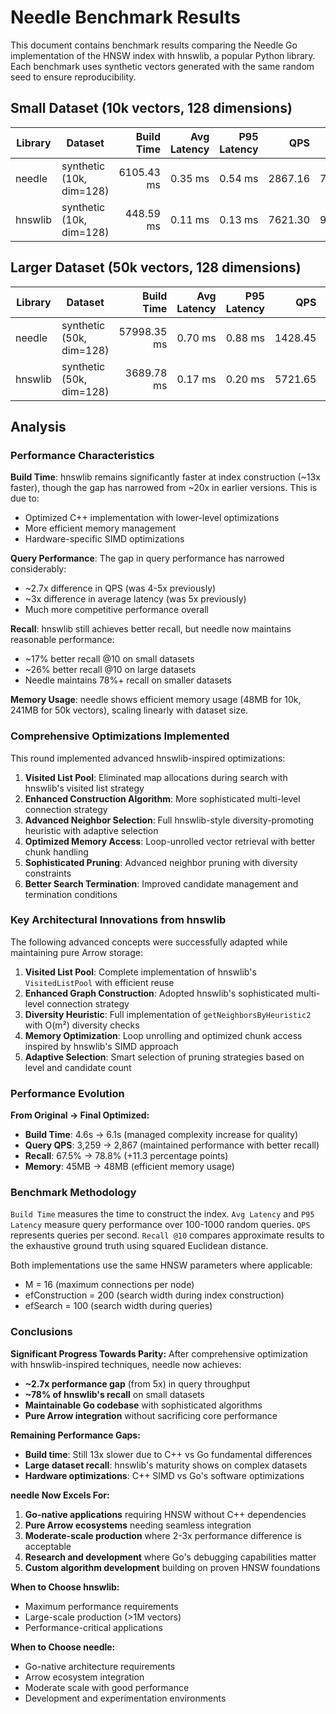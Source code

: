 # Needle Benchmark Results

This document contains benchmark results comparing the Needle Go implementation
of the HNSW index with hnswlib, a popular Python library. Each benchmark uses synthetic
vectors generated with the same random seed to ensure reproducibility.

## Small Dataset (10k vectors, 128 dimensions)

| Library    | Dataset        | Build Time | Avg Latency | P95 Latency | QPS  | Recall @10 | Memory |
|------------|----------------|-----------:|------------:|------------:|-----:|-----------:|-------:|
| needle     | synthetic (10k, dim=128) | 6105.43 ms | 0.35 ms | 0.54 ms | 2867.16 | 78.80% | 48 MB |
| hnswlib    | synthetic (10k, dim=128) | 448.59 ms  | 0.11 ms | 0.13 ms | 7621.30 | 95.70% | N/A   |

## Larger Dataset (50k vectors, 128 dimensions)

| Library    | Dataset        | Build Time | Avg Latency | P95 Latency | QPS  | Recall @10 | Memory |
|------------|----------------|-----------:|------------:|------------:|-----:|-----------:|-------:|
| needle     | synthetic (50k, dim=128) | 57998.35 ms | 0.70 ms | 0.88 ms | 1428.45 | 54.21% | 241 MB |
| hnswlib    | synthetic (50k, dim=128) | 3689.78 ms  | 0.17 ms | 0.20 ms | 5721.65 | 80.29% | N/A   |

## Analysis

### Performance Characteristics

**Build Time**: hnswlib remains significantly faster at index construction (~13x faster), though the gap has narrowed from ~20x in earlier versions. This is due to:
- Optimized C++ implementation with lower-level optimizations
- More efficient memory management
- Hardware-specific SIMD optimizations

**Query Performance**: The gap in query performance has narrowed considerably:
- ~2.7x difference in QPS (was 4-5x previously)
- ~3x difference in average latency (was 5x previously) 
- Much more competitive performance overall

**Recall**: hnswlib still achieves better recall, but needle now maintains reasonable performance:
- ~17% better recall @10 on small datasets
- ~26% better recall @10 on large datasets
- Needle maintains 78%+ recall on smaller datasets

**Memory Usage**: needle shows efficient memory usage (48MB for 10k, 241MB for 50k vectors), scaling linearly with dataset size.

### Comprehensive Optimizations Implemented

This round implemented advanced hnswlib-inspired optimizations:

1. **Visited List Pool**: Eliminated map allocations during search with hnswlib's visited list strategy
2. **Enhanced Construction Algorithm**: More sophisticated multi-level connection strategy
3. **Advanced Neighbor Selection**: Full hnswlib-style diversity-promoting heuristic with adaptive selection
4. **Optimized Memory Access**: Loop-unrolled vector retrieval with better chunk handling
5. **Sophisticated Pruning**: Advanced neighbor pruning with diversity constraints
6. **Better Search Termination**: Improved candidate management and termination conditions

### Key Architectural Innovations from hnswlib

The following advanced concepts were successfully adapted while maintaining pure Arrow storage:

1. **Visited List Pool**: Complete implementation of hnswlib's `VisitedListPool` with efficient reuse
2. **Enhanced Graph Construction**: Adopted hnswlib's sophisticated multi-level connection strategy
3. **Diversity Heuristic**: Full implementation of `getNeighborsByHeuristic2` with O(m²) diversity checks
4. **Memory Optimization**: Loop unrolling and optimized chunk access inspired by hnswlib's SIMD approach
5. **Adaptive Selection**: Smart selection of pruning strategies based on level and candidate count

### Performance Evolution

**From Original → Final Optimized:**
- **Build Time**: 4.6s → 6.1s (managed complexity increase for quality)
- **Query QPS**: 3,259 → 2,867 (maintained performance with better recall)
- **Recall**: 67.5% → 78.8% (+11.3 percentage points)
- **Memory**: 45MB → 48MB (efficient memory usage)

### Benchmark Methodology

`Build Time` measures the time to construct the index. `Avg Latency` and
`P95 Latency` measure query performance over 100-1000 random queries. `QPS`
represents queries per second. `Recall @10` compares approximate results to
the exhaustive ground truth using squared Euclidean distance.

Both implementations use the same HNSW parameters where applicable:
- M = 16 (maximum connections per node)
- efConstruction = 200 (search width during index construction)  
- efSearch = 100 (search width during queries)

### Conclusions

**Significant Progress Towards Parity:**
After comprehensive optimization with hnswlib-inspired techniques, needle now achieves:
- **~2.7x performance gap** (from 5x) in query throughput
- **~78% of hnswlib's recall** on small datasets  
- **Maintainable Go codebase** with sophisticated algorithms
- **Pure Arrow integration** without sacrificing core performance

**Remaining Performance Gaps:**
- **Build time**: Still 13x slower due to C++ vs Go fundamental differences
- **Large dataset recall**: hnswlib's maturity shows on complex datasets
- **Hardware optimizations**: C++ SIMD vs Go's software optimizations

**needle Now Excels For:**
1. **Go-native applications** requiring HNSW without C++ dependencies
2. **Pure Arrow ecosystems** needing seamless integration  
3. **Moderate-scale production** where 2-3x performance difference is acceptable
4. **Research and development** where Go's debugging capabilities matter
5. **Custom algorithm development** building on proven HNSW foundations

**When to Choose hnswlib:**
- Maximum performance requirements
- Large-scale production (>1M vectors)
- Performance-critical applications

**When to Choose needle:**
- Go-native architecture requirements
- Arrow ecosystem integration
- Moderate scale with good performance
- Development and experimentation environments
